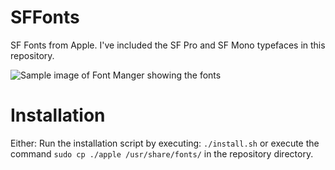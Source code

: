 # SFFonts
SF Fonts from Apple.
I've included the SF Pro and SF Mono typefaces in this repository.

![Sample image of Font Manger showing the fonts](https://i.imgur.com/j1tAIUJ.png)

# Installation

Either:
Run the installation script by executing: `./install.sh` or execute the command `sudo cp ./apple /usr/share/fonts/` in the repository directory.
